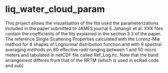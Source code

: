 # liq_water_cloud_param


This project allows the visualisation of the fits used the parameterizations included in the paper  submitted to JAMES journal  E.Jahangir et al. 
XXX files contain the coefficients of the fits explained in the section 3.3 of the paper. 
The reference Single Scattering Properties calculated with the Lorenz-Mie method for 4 shapes of Lognormal distribution function and with 9 spectral averaging methods on 80 effective radii ranging between 1 and 50 micro meters and tabulated in netCDF file called Ref_Log.nc.
Note that the band arrangement differes from that of the RRTM (which is used in ecRad code and sub)
